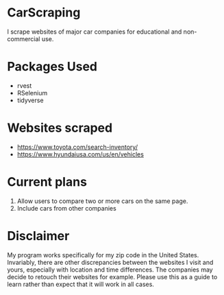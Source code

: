 # CarScraping
I scrape websites of major car companies for educational and non-commercial use.

# Packages Used
- rvest
- RSelenium
- tidyverse

# Websites scraped
- https://www.toyota.com/search-inventory/  
- https://www.hyundaiusa.com/us/en/vehicles

# Current plans
1. Allow users to compare two or more cars on the same page.
2. Include cars from other companies

# Disclaimer
My program works specifically for my zip code in the United States. Invariably, there are other discrepancies between the websites I visit and yours, especially with location and time differences. The companies may decide to retouch their websites for example. Please use this as a guide to learn rather than expect that it will work in all cases. 
